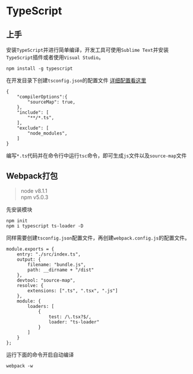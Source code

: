 # TypeScript

## 上手  
安装`TypeScript`并进行简单编译，开发工具可使用`Sublime Text`并安装`TypeScript`插件或者使用`Visual Studio`。

	npm install -g typescript

在开发目录下创建`tsconfig.json`的配置文件
[详细配置看这里](https://www.tslang.cn/docs/handbook/tsconfig-json.html)

	{
	    "compilerOptions":{
	        "sourceMap": true,
	    },
	    "include": [
	        "**/*.ts",
	    ],
	    "exclude": [
	        "node_modules",
	    ]
	}

编写`*.ts`代码并在命令行中运行`tsc`命令，即可生成`js`文件以及`source-map`文件

## Webpack打包

> node v8.1.1  
  npm v5.0.3

先安装模块
	
	npm init
	npm i typescript ts-loader -D

同样需要创建`tsconfig.json`配置文件，再创建`webpack.config.js`的配置文件。

	module.exports = {
	    entry: "./src/index.ts",
	    output: {
	        filename: "bundle.js",
	        path: __dirname + "/dist"
	    },
	    devtool: "source-map",
	    resolve: {
	        extensions: [".ts", ".tsx", ".js"]
	    },
	    module: {
	        loaders: [
	            { 
	                test: /\.tsx?$/, 
	                loader: "ts-loader" 
	            }
	        ]
	    }
	};

运行下面的命令开启自动编译

	webpack -w